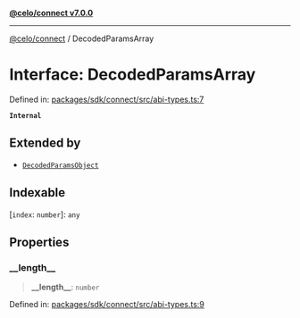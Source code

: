 [**@celo/connect v7.0.0**](../README.md)

***

[@celo/connect](../globals.md) / DecodedParamsArray

# Interface: DecodedParamsArray

Defined in: [packages/sdk/connect/src/abi-types.ts:7](https://github.com/celo-org/developer-tooling/blob/master/packages/sdk/connect/src/abi-types.ts#L7)

**`Internal`**

## Extended by

- [`DecodedParamsObject`](DecodedParamsObject.md)

## Indexable

\[`index`: `number`\]: `any`

## Properties

### \_\_length\_\_

> **\_\_length\_\_**: `number`

Defined in: [packages/sdk/connect/src/abi-types.ts:9](https://github.com/celo-org/developer-tooling/blob/master/packages/sdk/connect/src/abi-types.ts#L9)
